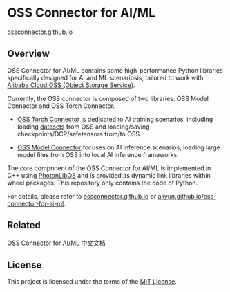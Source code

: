 # OSS Connector for AI/ML

[ossconnector.github.io](https://ossconnector.github.io/)

## Overview

OSS Connector for AI/ML contains some high-performance Python libraries specifically designed for AI and ML scenariosis, tailored to work with [Alibaba Cloud OSS (Object Storage Service)](https://www.alibabacloud.com/en/product/object-storage-service).

Currently, the OSS connector is composed of two libraries: OSS Model Connector and OSS Torch Connector.

- [OSS Torch Connector](https://aliyun.github.io/oss-connector-for-ai-ml/#/torchconnector/introduction) is dedicated to AI training scenarios, including loading [datasets](https://pytorch.org/docs/stable/data.html#dataset-types) from OSS and loading/saving checkpoints/DCP/safetensors from/to OSS.

- [OSS Model Connector](https://aliyun.github.io/oss-connector-for-ai-ml/#/modelconnector/introduction) focuses on AI inference scenarios, loading large model files from OSS into local AI inference frameworks.

The core component of the OSS Connector for AI/ML is implemented in C++ using [PhotonLibOS](https://github.com/alibaba/PhotonLibOS) and is provided as dynamic link libraries within wheel packages. This repository only contains the code of Python.

For details, please refer to [ossconnector.github.io](https://ossconnector.github.io/) or [aliyun.github.io/oss-connector-for-ai-ml](https://aliyun.github.io/oss-connector-for-ai-ml).


## Related

[OSS Connector for AI/ML 中文文档](https://help.aliyun.com/zh/oss/developer-reference/oss-connector-for-al-ml)

## License

This project is licensed under the terms of the [MIT License](LICENSE).
